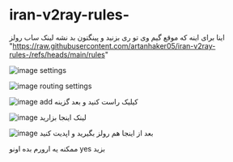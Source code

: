 # iran-v2ray-rules-
اینا برای اینه که موقع گیم وی تو ری بزنید و پینگتون بد نشه
لینک ساب رولز "https://raw.githubusercontent.com/artanhaker05/iran-v2ray-rules-/refs/heads/main/rules"


![image](https://github.com/user-attachments/assets/17450c4e-ee8e-4473-9b8b-e3342e58900f) settings


![image](https://github.com/user-attachments/assets/6ef06de3-6188-4767-870d-d98770a1e445) routing settings


![image](https://github.com/user-attachments/assets/7d8e74cd-6ef8-4538-b7b0-74e9fad21a0b) add کیلیک راست کنید و بعد گزینه  


![image](https://github.com/user-attachments/assets/7e3df7b3-f61f-4fa8-9baa-833033594fff)  لینک اینجا بزارید 



![image](https://github.com/user-attachments/assets/90a97912-f19a-4eb9-bc84-47c6fecb15ed) بعد از اینجا هم رولز بگیرید و اپدیت کنید


ممکنه یه ارورم بده اونو yes بزید



